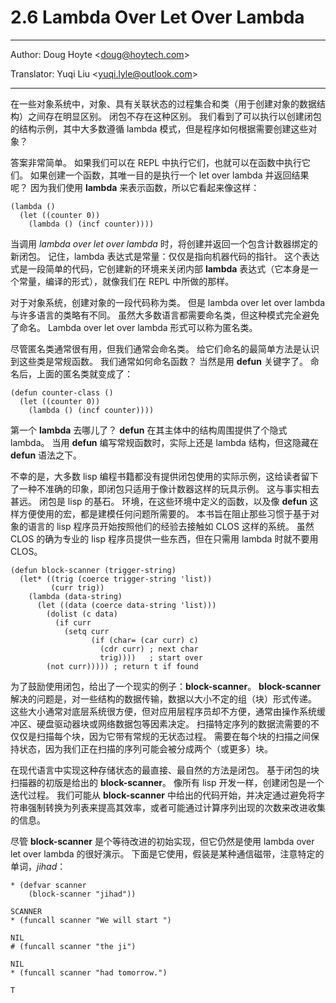 # 2.6 Lambda Over Let Over Lambda

---

Author: Doug Hoyte <[doug@hoytech.com](mailto:doug@hoytech.com)>

Translator: Yuqi Liu <[yuqi.lyle@outlook.com](mailto:yuqi.lyle%40outlook.com)>

---

在一些对象系统中，对象、具有关联状态的过程集合和类（用于创建对象的数据结构）之间存在明显区别。 闭包不存在这种区别。 我们看到了可以执行以创建闭包的结构示例，其中大多数遵循 lambda 模式，但是程序如何根据需要创建这些对象？


答案非常简单。 如果我们可以在 REPL 中执行它们，也就可以在函数中执行它们。 如果创建一个函数，其唯一目的是执行一个 let over lambda 并返回结果呢？ 因为我们使用 **lambda** 来表示函数，所以它看起来像这样：
```
(lambda ()
  (let ((counter 0))
    (lambda () (incf counter))))
```
当调用 _lambda over let over lambda_ 时，将创建并返回一个包含计数器绑定的新闭包。 记住，lambda 表达式是常量：仅仅是指向机器代码的指针。 这个表达式是一段简单的代码，它创建新的环境来关闭内部 **lambda** 表达式（它本身是一个常量，编译的形式），就像我们在 REPL 中所做的那样。


对于对象系统，创建对象的一段代码称为类。 但是 lambda over let over lambda 与许多语言的类略有不同。 虽然大多数语言都需要命名类，但这种模式完全避免了命名。 Lambda over let over lambda 形式可以称为匿名类。


尽管匿名类通常很有用，但我们通常会命名类。 给它们命名的最简单方法是认识到这些类是常规函数。 我们通常如何命名函数？ 当然是用 **defun** 关键字了。 命名后，上面的匿名类就变成了：
```
(defun counter-class ()
  (let ((counter 0))
    (lambda () (incf counter))))
```
第一个 **lambda** 去哪儿了？ **defun** 在其主体中的结构周围提供了个隐式 lambda。 当用 **defun** 编写常规函数时，实际上还是 lambda 结构，但这隐藏在 **defun** 语法之下。


不幸的是，大多数 lisp 编程书籍都没有提供闭包使用的实际示例，这给读者留下了一种不准确的印象，即闭包只适用于像计数器这样的玩具示例。 这与事实相去甚远。 闭包是 lisp 的基石。 环境，在这些环境中定义的函数，以及像 **defun** 这样方便使用的宏，都是建模任何问题所需要的。 本书旨在阻止那些习惯于基于对象的语言的 lisp 程序员开始按照他们的经验去接触如 CLOS 这样的系统。 虽然 CLOS 的确为专业的 lisp 程序员提供一些东西，但在只需用 lambda 时就不要用 CLOS。
```
(defun block-scanner (trigger-string)
  (let* ((trig (coerce trigger-string 'list))
         (curr trig))
    (lambda (data-string)
      (let ((data (coerce data-string 'list)))
        (dolist (c data)
          (if curr
            (setq curr
                  (if (char= (car curr) c)
                    (cdr curr) ; next char
                    trig))))   ; start over
        (not curr))))) ; return t if found
```
为了鼓励使用闭包，给出了一个现实的例子：**block-scanner**。 **block-scanner** 解决的问题是，对一些结构的数据传输，数据以大小不定的组（块）形式传递。 这些大小通常对底层系统很方便，但对应用层程序员却不方便，通常由操作系统缓冲区、硬盘驱动器块或网络数据包等因素决定。 扫描特定序列的数据流需要的不仅仅是扫描每个块，因为它带有常规的无状态过程。 需要在每个块的扫描之间保持状态，因为我们正在扫描的序列可能会被分成两个（或更多）块。


在现代语言中实现这种存储状态的最直接、最自然的方法是闭包。 基于闭包的块扫描器的初版是给出的 **block-scanner**。 像所有 lisp 开发一样，创建闭包是一个迭代过程。 我们可能从 **block-scanner** 中给出的代码开始，并决定通过避免将字符串强制转换为列表来提高其效率，或者可能通过计算序列出现的次数来改进收集的信息。


尽管 **block-scanner** 是个等待改进的初始实现，但它仍然是使用 lambda over let over lambda 的很好演示。 下面是它使用，假装是某种通信磁带，注意特定的单词，_jihad_：
```
* (defvar scanner
    (block-scanner "jihad"))

SCANNER
* (funcall scanner "We will start ")

NIL
# (funcall scanner "the ji")

NIL
* (funcall scanner "had tomorrow.")

T
```
